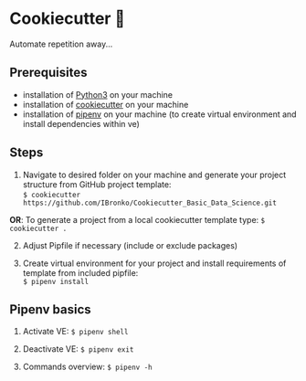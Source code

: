 # Cookiecutter 🍪

Automate repetition away... 

## Prerequisites

- installation of [Python3](https://www.python.org) on your machine  
- installation of [cookiecutter](https://cookiecutter.readthedocs.io/en/2.0.2/installation.html) on your machine
- installation of [pipenv](https://docs.pipenv.org) on your machine (to create virtual environment and install dependencies within ve)

## Steps

1. Navigate to desired folder on your machine and generate your project structure from GitHub project template:<br> 
`$ cookiecutter https://github.com/IBronko/Cookiecutter_Basic_Data_Science.git`

  __OR__: To generate a project from a local cookiecutter template type: `$ cookiecutter .`

2. Adjust Pipfile if necessary (include or exclude packages)

3. Create virtual environment for your project and install requirements of template from included pipfile:<br>
`$ pipenv install`

## Pipenv basics

1. Activate VE: `$ pipenv shell`

2. Deactivate VE: `$ pipenv exit`

3. Commands overview: `$ pipenv -h`

